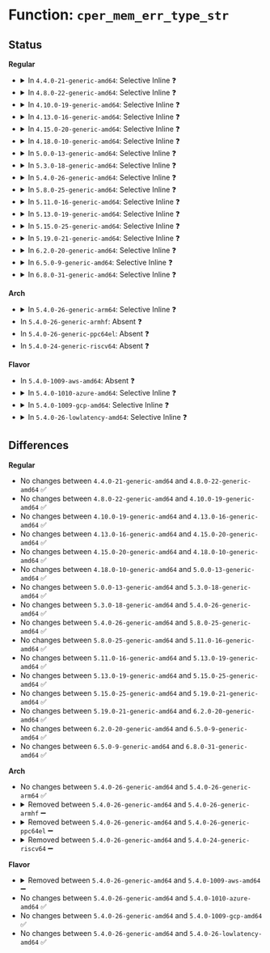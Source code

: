 # Function: <code>cper_mem_err_type_str</code>

## Status
<b>Regular</b>
<ul>
<li>
<details>
<summary>In <code>4.4.0-21-generic-amd64</code>: Selective Inline ❓</summary>

```c
const char * cper_mem_err_type_str(unsigned int etype)
```

```json
{
  "name": "cper_mem_err_type_str",
  "collision_type": "Unique Global",
  "inline_type": "Selective",
  "funcs": [
    {
      "addr": 18446744071586002720,
      "name": "cper_mem_err_type_str",
      "external": true,
      "loc": "drivers/firmware/efi/cper.c:203",
      "file": "drivers/firmware/efi/cper.c",
      "inline": "not declared, inlined",
      "caller_inline": [
        "drivers/firmware/efi/cper.c:cper_estatus_print_section"
      ],
      "caller_func": [
        "drivers/ras/ras.c:trace_raw_output_extlog_mem_event"
      ]
    }
  ],
  "symbols": [
    {
      "addr": 18446744071586002720,
      "name": "cper_mem_err_type_str",
      "section": ".text",
      "bind": "STB_GLOBAL",
      "size": 33
    }
  ]
}
```
</details>
</li>
<li>
<details>
<summary>In <code>4.8.0-22-generic-amd64</code>: Selective Inline ❓</summary>

```c
const char * cper_mem_err_type_str(unsigned int etype)
```

```json
{
  "name": "cper_mem_err_type_str",
  "collision_type": "Unique Global",
  "inline_type": "Selective",
  "funcs": [
    {
      "addr": 18446744071586414112,
      "name": "cper_mem_err_type_str",
      "external": true,
      "loc": "drivers/firmware/efi/cper.c:203",
      "file": "drivers/firmware/efi/cper.c",
      "inline": "not declared, inlined",
      "caller_inline": [
        "drivers/firmware/efi/cper.c:cper_estatus_print_section"
      ],
      "caller_func": [
        "drivers/ras/ras.c:trace_raw_output_extlog_mem_event"
      ]
    }
  ],
  "symbols": [
    {
      "addr": 18446744071586410720,
      "name": "cper_mem_err_type_str",
      "section": ".text",
      "bind": "STB_GLOBAL",
      "size": 33
    }
  ]
}
```
</details>
</li>
<li>
<details>
<summary>In <code>4.10.0-19-generic-amd64</code>: Selective Inline ❓</summary>

```c
const char * cper_mem_err_type_str(unsigned int etype)
```

```json
{
  "name": "cper_mem_err_type_str",
  "collision_type": "Unique Global",
  "inline_type": "Selective",
  "funcs": [
    {
      "addr": 18446744071586623424,
      "name": "cper_mem_err_type_str",
      "external": true,
      "loc": "drivers/firmware/efi/cper.c:203",
      "file": "drivers/firmware/efi/cper.c",
      "inline": "not declared, inlined",
      "caller_inline": [
        "drivers/firmware/efi/cper.c:cper_estatus_print_section"
      ],
      "caller_func": [
        "drivers/ras/ras.c:trace_raw_output_extlog_mem_event"
      ]
    }
  ],
  "symbols": [
    {
      "addr": 18446744071586620032,
      "name": "cper_mem_err_type_str",
      "section": ".text",
      "bind": "STB_GLOBAL",
      "size": 33
    }
  ]
}
```
</details>
</li>
<li>
<details>
<summary>In <code>4.13.0-16-generic-amd64</code>: Selective Inline ❓</summary>

```c
const char * cper_mem_err_type_str(unsigned int etype)
```

```json
{
  "name": "cper_mem_err_type_str",
  "collision_type": "Unique Global",
  "inline_type": "Selective",
  "funcs": [
    {
      "addr": 18446744071586747448,
      "name": "cper_mem_err_type_str",
      "external": true,
      "loc": "drivers/firmware/efi/cper.c:326",
      "file": "drivers/firmware/efi/cper.c",
      "inline": "not declared, inlined",
      "caller_inline": [
        "drivers/firmware/efi/cper.c:cper_estatus_print_section"
      ],
      "caller_func": [
        "drivers/ras/ras.c:trace_raw_output_extlog_mem_event"
      ]
    }
  ],
  "symbols": [
    {
      "addr": 18446744071586743856,
      "name": "cper_mem_err_type_str",
      "section": ".text",
      "bind": "STB_GLOBAL",
      "size": 33
    }
  ]
}
```
</details>
</li>
<li>
<details>
<summary>In <code>4.15.0-20-generic-amd64</code>: Selective Inline ❓</summary>

```c
const char * cper_mem_err_type_str(unsigned int etype)
```

```json
{
  "name": "cper_mem_err_type_str",
  "collision_type": "Unique Global",
  "inline_type": "Selective",
  "funcs": [
    {
      "addr": 18446744071587232813,
      "name": "cper_mem_err_type_str",
      "external": true,
      "loc": "drivers/firmware/efi/cper.c:326",
      "file": "drivers/firmware/efi/cper.c",
      "inline": "not declared, inlined",
      "caller_inline": [
        "drivers/firmware/efi/cper.c:cper_print_mem"
      ],
      "caller_func": [
        "drivers/ras/ras.c:trace_raw_output_extlog_mem_event"
      ]
    }
  ],
  "symbols": [
    {
      "addr": 18446744071587228368,
      "name": "cper_mem_err_type_str",
      "section": ".text",
      "bind": "STB_GLOBAL",
      "size": 33
    }
  ]
}
```
</details>
</li>
<li>
<details>
<summary>In <code>4.18.0-10-generic-amd64</code>: Selective Inline ❓</summary>

```c
const char * cper_mem_err_type_str(unsigned int etype)
```

```json
{
  "name": "cper_mem_err_type_str",
  "collision_type": "Unique Global",
  "inline_type": "Selective",
  "funcs": [
    {
      "addr": 18446744071587531585,
      "name": "cper_mem_err_type_str",
      "external": true,
      "loc": "drivers/firmware/efi/cper.c:208",
      "file": "drivers/firmware/efi/cper.c",
      "inline": "not declared, inlined",
      "caller_inline": [
        "drivers/firmware/efi/cper.c:cper_print_mem"
      ],
      "caller_func": [
        "drivers/ras/ras.c:trace_raw_output_extlog_mem_event"
      ]
    }
  ],
  "symbols": [
    {
      "addr": 18446744071587529424,
      "name": "cper_mem_err_type_str",
      "section": ".text",
      "bind": "STB_GLOBAL",
      "size": 33
    }
  ]
}
```
</details>
</li>
<li>
<details>
<summary>In <code>5.0.0-13-generic-amd64</code>: Selective Inline ❓</summary>

```c
const char * cper_mem_err_type_str(unsigned int etype)
```

```json
{
  "name": "cper_mem_err_type_str",
  "collision_type": "Unique Global",
  "inline_type": "Selective",
  "funcs": [
    {
      "addr": 18446744071587712433,
      "name": "cper_mem_err_type_str",
      "external": true,
      "loc": "drivers/firmware/efi/cper.c:221",
      "file": "drivers/firmware/efi/cper.c",
      "inline": "not declared, inlined",
      "caller_inline": [
        "drivers/firmware/efi/cper.c:cper_print_mem"
      ],
      "caller_func": [
        "drivers/ras/ras.c:trace_raw_output_extlog_mem_event"
      ]
    }
  ],
  "symbols": [
    {
      "addr": 18446744071587710240,
      "name": "cper_mem_err_type_str",
      "section": ".text",
      "bind": "STB_GLOBAL",
      "size": 33
    }
  ]
}
```
</details>
</li>
<li>
<details>
<summary>In <code>5.3.0-18-generic-amd64</code>: Selective Inline ❓</summary>

```c
const char * cper_mem_err_type_str(unsigned int etype)
```

```json
{
  "name": "cper_mem_err_type_str",
  "collision_type": "Unique Global",
  "inline_type": "Selective",
  "funcs": [
    {
      "addr": 18446744071587991524,
      "name": "cper_mem_err_type_str",
      "external": true,
      "loc": "drivers/firmware/efi/cper.c:209",
      "file": "drivers/firmware/efi/cper.c",
      "inline": "not declared, inlined",
      "caller_inline": [
        "drivers/firmware/efi/cper.c:cper_print_mem"
      ],
      "caller_func": [
        "drivers/ras/ras.c:trace_raw_output_extlog_mem_event"
      ]
    }
  ],
  "symbols": [
    {
      "addr": 18446744071587989392,
      "name": "cper_mem_err_type_str",
      "section": ".text",
      "bind": "STB_GLOBAL",
      "size": 33
    }
  ]
}
```
</details>
</li>
<li>
<details>
<summary>In <code>5.4.0-26-generic-amd64</code>: Selective Inline ❓</summary>

```c
const char * cper_mem_err_type_str(unsigned int etype)
```

```json
{
  "name": "cper_mem_err_type_str",
  "collision_type": "Unique Global",
  "inline_type": "Selective",
  "funcs": [
    {
      "addr": 18446744071588198884,
      "name": "cper_mem_err_type_str",
      "external": true,
      "loc": "drivers/firmware/efi/cper.c:209",
      "file": "drivers/firmware/efi/cper.c",
      "inline": "not declared, inlined",
      "caller_inline": [
        "drivers/firmware/efi/cper.c:cper_print_mem"
      ],
      "caller_func": [
        "drivers/ras/ras.c:trace_raw_output_extlog_mem_event"
      ]
    }
  ],
  "symbols": [
    {
      "addr": 18446744071588196752,
      "name": "cper_mem_err_type_str",
      "section": ".text",
      "bind": "STB_GLOBAL",
      "size": 33
    }
  ]
}
```
</details>
</li>
<li>
<details>
<summary>In <code>5.8.0-25-generic-amd64</code>: Selective Inline ❓</summary>

```c
const char * cper_mem_err_type_str(unsigned int etype)
```

```json
{
  "name": "cper_mem_err_type_str",
  "collision_type": "Unique Global",
  "inline_type": "Selective",
  "funcs": [
    {
      "addr": 18446744071589066740,
      "name": "cper_mem_err_type_str",
      "external": true,
      "loc": "drivers/firmware/efi/cper.c:209",
      "file": "drivers/firmware/efi/cper.c",
      "inline": "not declared, inlined",
      "caller_inline": [
        "drivers/firmware/efi/cper.c:cper_estatus_print_section"
      ],
      "caller_func": [
        "drivers/ras/ras.c:trace_raw_output_extlog_mem_event"
      ]
    }
  ],
  "symbols": [
    {
      "addr": 18446744071589062912,
      "name": "cper_mem_err_type_str",
      "section": ".text",
      "bind": "STB_GLOBAL",
      "size": 33
    }
  ]
}
```
</details>
</li>
<li>
<details>
<summary>In <code>5.11.0-16-generic-amd64</code>: Selective Inline ❓</summary>

```c
const char * cper_mem_err_type_str(unsigned int etype)
```

```json
{
  "name": "cper_mem_err_type_str",
  "collision_type": "Unique Global",
  "inline_type": "Selective",
  "funcs": [
    {
      "addr": 18446744071591609740,
      "name": "cper_mem_err_type_str",
      "external": true,
      "loc": "drivers/firmware/efi/cper.c:209",
      "file": "drivers/firmware/efi/cper.c",
      "inline": "not declared, inlined",
      "caller_inline": [
        "drivers/firmware/efi/cper.c:cper_estatus_print_section"
      ],
      "caller_func": [
        "drivers/ras/ras.c:trace_raw_output_extlog_mem_event"
      ]
    }
  ],
  "symbols": [
    {
      "addr": 18446744071589069488,
      "name": "cper_mem_err_type_str",
      "section": ".text",
      "bind": "STB_GLOBAL",
      "size": 33
    }
  ]
}
```
</details>
</li>
<li>
<details>
<summary>In <code>5.13.0-19-generic-amd64</code>: Selective Inline ❓</summary>

```c
const char * cper_mem_err_type_str(unsigned int etype)
```

```json
{
  "name": "cper_mem_err_type_str",
  "collision_type": "Unique Global",
  "inline_type": "Selective",
  "funcs": [
    {
      "addr": 18446744071591553033,
      "name": "cper_mem_err_type_str",
      "external": true,
      "loc": "drivers/firmware/efi/cper.c:209",
      "file": "drivers/firmware/efi/cper.c",
      "inline": "not declared, inlined",
      "caller_inline": [
        "drivers/firmware/efi/cper.c:cper_estatus_print_section"
      ],
      "caller_func": [
        "drivers/ras/ras.c:trace_raw_output_extlog_mem_event"
      ]
    }
  ],
  "symbols": [
    {
      "addr": 18446744071588956608,
      "name": "cper_mem_err_type_str",
      "section": ".text",
      "bind": "STB_GLOBAL",
      "size": 33
    }
  ]
}
```
</details>
</li>
<li>
<details>
<summary>In <code>5.15.0-25-generic-amd64</code>: Selective Inline ❓</summary>

```c
const char * cper_mem_err_type_str(unsigned int etype)
```

```json
{
  "name": "cper_mem_err_type_str",
  "collision_type": "Unique Global",
  "inline_type": "Selective",
  "funcs": [
    {
      "addr": 18446744071592672059,
      "name": "cper_mem_err_type_str",
      "external": true,
      "loc": "drivers/firmware/efi/cper.c:207",
      "file": "drivers/firmware/efi/cper.c",
      "inline": "not declared, inlined",
      "caller_inline": [
        "drivers/firmware/efi/cper.c:cper_print_mem"
      ],
      "caller_func": [
        "drivers/ras/ras.c:trace_raw_output_extlog_mem_event"
      ]
    }
  ],
  "symbols": [
    {
      "addr": 18446744071589665920,
      "name": "cper_mem_err_type_str",
      "section": ".text",
      "bind": "STB_GLOBAL",
      "size": 58
    }
  ]
}
```
</details>
</li>
<li>
<details>
<summary>In <code>5.19.0-21-generic-amd64</code>: Selective Inline ❓</summary>

```c
const char * cper_mem_err_type_str(unsigned int etype)
```

```json
{
  "name": "cper_mem_err_type_str",
  "collision_type": "Unique Global",
  "inline_type": "Selective",
  "funcs": [
    {
      "addr": 18446744071594557016,
      "name": "cper_mem_err_type_str",
      "external": true,
      "loc": "drivers/firmware/efi/cper.c:207",
      "file": "drivers/firmware/efi/cper.c",
      "inline": "not declared, inlined",
      "caller_inline": [
        "drivers/firmware/efi/cper.c:cper_print_mem"
      ],
      "caller_func": [
        "drivers/edac/ghes_edac.c:ghes_edac_report_mem_error",
        "drivers/ras/ras.c:trace_raw_output_extlog_mem_event"
      ]
    }
  ],
  "symbols": [
    {
      "addr": 18446744071591169056,
      "name": "cper_mem_err_type_str",
      "section": ".text",
      "bind": "STB_GLOBAL",
      "size": 74
    }
  ]
}
```
</details>
</li>
<li>
<details>
<summary>In <code>6.2.0-20-generic-amd64</code>: Selective Inline ❓</summary>

```c
const char * cper_mem_err_type_str(unsigned int etype)
```

```json
{
  "name": "cper_mem_err_type_str",
  "collision_type": "Unique Global",
  "inline_type": "Selective",
  "funcs": [
    {
      "addr": 18446744071592890064,
      "name": "cper_mem_err_type_str",
      "external": true,
      "loc": "drivers/firmware/efi/cper.c:208",
      "file": "drivers/firmware/efi/cper.c",
      "inline": "not declared, inlined",
      "caller_inline": [
        "drivers/firmware/efi/cper.c:cper_print_mem"
      ],
      "caller_func": [
        "drivers/edac/ghes_edac.c:ghes_edac_report_mem_error",
        "drivers/ras/ras.c:trace_raw_output_extlog_mem_event"
      ]
    }
  ],
  "symbols": [
    {
      "addr": 18446744071592887344,
      "name": "cper_mem_err_type_str",
      "section": ".text",
      "bind": "STB_GLOBAL",
      "size": 74
    }
  ]
}
```
</details>
</li>
<li>
<details>
<summary>In <code>6.5.0-9-generic-amd64</code>: Selective Inline ❓</summary>

```c
const char * cper_mem_err_type_str(unsigned int etype)
```

```json
{
  "name": "cper_mem_err_type_str",
  "collision_type": "Unique Global",
  "inline_type": "Selective",
  "funcs": [
    {
      "addr": 18446744071593328640,
      "name": "cper_mem_err_type_str",
      "external": true,
      "loc": "drivers/firmware/efi/cper.c:208",
      "file": "drivers/firmware/efi/cper.c",
      "inline": "not declared, inlined",
      "caller_inline": [
        "drivers/firmware/efi/cper.c:cper_print_mem"
      ],
      "caller_func": [
        "drivers/edac/ghes_edac.c:ghes_edac_report_mem_error",
        "drivers/ras/ras.c:trace_raw_output_extlog_mem_event"
      ]
    }
  ],
  "symbols": [
    {
      "addr": 18446744071593325920,
      "name": "cper_mem_err_type_str",
      "section": ".text",
      "bind": "STB_GLOBAL",
      "size": 74
    }
  ]
}
```
</details>
</li>
<li>
<details>
<summary>In <code>6.8.0-31-generic-amd64</code>: Selective Inline ❓</summary>

```c
const char * cper_mem_err_type_str(unsigned int etype)
```

```json
{
  "name": "cper_mem_err_type_str",
  "collision_type": "Unique Global",
  "inline_type": "Selective",
  "funcs": [
    {
      "addr": 18446744071594085680,
      "name": "cper_mem_err_type_str",
      "external": true,
      "loc": "drivers/firmware/efi/cper.c:208",
      "file": "drivers/firmware/efi/cper.c",
      "inline": "not declared, inlined",
      "caller_inline": [
        "drivers/firmware/efi/cper.c:cper_print_mem"
      ],
      "caller_func": [
        "drivers/edac/ghes_edac.c:ghes_edac_report_mem_error",
        "drivers/ras/ras.c:trace_raw_output_extlog_mem_event"
      ]
    }
  ],
  "symbols": [
    {
      "addr": 18446744071594082960,
      "name": "cper_mem_err_type_str",
      "section": ".text",
      "bind": "STB_GLOBAL",
      "size": 74
    }
  ]
}
```
</details>
</li>
</ul>
<b>Arch</b>
<ul>
<li>
<details>
<summary>In <code>5.4.0-26-generic-arm64</code>: Selective Inline ❓</summary>

```c
const char * cper_mem_err_type_str(unsigned int etype)
```

```json
{
  "name": "cper_mem_err_type_str",
  "collision_type": "Unique Global",
  "inline_type": "Selective",
  "funcs": [
    {
      "addr": 18446603336501554480,
      "name": "cper_mem_err_type_str",
      "external": true,
      "loc": "drivers/firmware/efi/cper.c:209",
      "file": "drivers/firmware/efi/cper.c",
      "inline": "not declared, inlined",
      "caller_inline": [
        "drivers/firmware/efi/cper.c:cper_print_mem"
      ],
      "caller_func": []
    }
  ],
  "symbols": [
    {
      "addr": 18446603336501552008,
      "name": "cper_mem_err_type_str",
      "section": ".text",
      "bind": "STB_GLOBAL",
      "size": 80
    }
  ]
}
```
</details>
</li>
<li>
In <code>5.4.0-26-generic-armhf</code>: Absent ❓
</li>
<li>
In <code>5.4.0-26-generic-ppc64el</code>: Absent ❓
</li>
<li>
In <code>5.4.0-24-generic-riscv64</code>: Absent ❓
</li>
</ul>
<b>Flavor</b>
<ul>
<li>
In <code>5.4.0-1009-aws-amd64</code>: Absent ❓
</li>
<li>
<details>
<summary>In <code>5.4.0-1010-azure-amd64</code>: Selective Inline ❓</summary>

```c
const char * cper_mem_err_type_str(unsigned int etype)
```

```json
{
  "name": "cper_mem_err_type_str",
  "collision_type": "Unique Global",
  "inline_type": "Selective",
  "funcs": [
    {
      "addr": 18446744071587520740,
      "name": "cper_mem_err_type_str",
      "external": true,
      "loc": "drivers/firmware/efi/cper.c:209",
      "file": "drivers/firmware/efi/cper.c",
      "inline": "not declared, inlined",
      "caller_inline": [
        "drivers/firmware/efi/cper.c:cper_print_mem"
      ],
      "caller_func": []
    }
  ],
  "symbols": [
    {
      "addr": 18446744071587518608,
      "name": "cper_mem_err_type_str",
      "section": ".text",
      "bind": "STB_GLOBAL",
      "size": 33
    }
  ]
}
```
</details>
</li>
<li>
<details>
<summary>In <code>5.4.0-1009-gcp-amd64</code>: Selective Inline ❓</summary>

```c
const char * cper_mem_err_type_str(unsigned int etype)
```

```json
{
  "name": "cper_mem_err_type_str",
  "collision_type": "Unique Global",
  "inline_type": "Selective",
  "funcs": [
    {
      "addr": 18446744071588153412,
      "name": "cper_mem_err_type_str",
      "external": true,
      "loc": "drivers/firmware/efi/cper.c:209",
      "file": "drivers/firmware/efi/cper.c",
      "inline": "not declared, inlined",
      "caller_inline": [
        "drivers/firmware/efi/cper.c:cper_print_mem"
      ],
      "caller_func": [
        "drivers/ras/ras.c:trace_raw_output_extlog_mem_event"
      ]
    }
  ],
  "symbols": [
    {
      "addr": 18446744071588151280,
      "name": "cper_mem_err_type_str",
      "section": ".text",
      "bind": "STB_GLOBAL",
      "size": 33
    }
  ]
}
```
</details>
</li>
<li>
<details>
<summary>In <code>5.4.0-26-lowlatency-amd64</code>: Selective Inline ❓</summary>

```c
const char * cper_mem_err_type_str(unsigned int etype)
```

```json
{
  "name": "cper_mem_err_type_str",
  "collision_type": "Unique Global",
  "inline_type": "Selective",
  "funcs": [
    {
      "addr": 18446744071588270820,
      "name": "cper_mem_err_type_str",
      "external": true,
      "loc": "drivers/firmware/efi/cper.c:209",
      "file": "drivers/firmware/efi/cper.c",
      "inline": "not declared, inlined",
      "caller_inline": [
        "drivers/firmware/efi/cper.c:cper_print_mem"
      ],
      "caller_func": [
        "drivers/ras/ras.c:trace_raw_output_extlog_mem_event"
      ]
    }
  ],
  "symbols": [
    {
      "addr": 18446744071588268688,
      "name": "cper_mem_err_type_str",
      "section": ".text",
      "bind": "STB_GLOBAL",
      "size": 33
    }
  ]
}
```
</details>
</li>
</ul>

## Differences
<b>Regular</b>
<ul>
<li>
No changes between <code>4.4.0-21-generic-amd64</code> and <code>4.8.0-22-generic-amd64</code> ✅
</li>
<li>
No changes between <code>4.8.0-22-generic-amd64</code> and <code>4.10.0-19-generic-amd64</code> ✅
</li>
<li>
No changes between <code>4.10.0-19-generic-amd64</code> and <code>4.13.0-16-generic-amd64</code> ✅
</li>
<li>
No changes between <code>4.13.0-16-generic-amd64</code> and <code>4.15.0-20-generic-amd64</code> ✅
</li>
<li>
No changes between <code>4.15.0-20-generic-amd64</code> and <code>4.18.0-10-generic-amd64</code> ✅
</li>
<li>
No changes between <code>4.18.0-10-generic-amd64</code> and <code>5.0.0-13-generic-amd64</code> ✅
</li>
<li>
No changes between <code>5.0.0-13-generic-amd64</code> and <code>5.3.0-18-generic-amd64</code> ✅
</li>
<li>
No changes between <code>5.3.0-18-generic-amd64</code> and <code>5.4.0-26-generic-amd64</code> ✅
</li>
<li>
No changes between <code>5.4.0-26-generic-amd64</code> and <code>5.8.0-25-generic-amd64</code> ✅
</li>
<li>
No changes between <code>5.8.0-25-generic-amd64</code> and <code>5.11.0-16-generic-amd64</code> ✅
</li>
<li>
No changes between <code>5.11.0-16-generic-amd64</code> and <code>5.13.0-19-generic-amd64</code> ✅
</li>
<li>
No changes between <code>5.13.0-19-generic-amd64</code> and <code>5.15.0-25-generic-amd64</code> ✅
</li>
<li>
No changes between <code>5.15.0-25-generic-amd64</code> and <code>5.19.0-21-generic-amd64</code> ✅
</li>
<li>
No changes between <code>5.19.0-21-generic-amd64</code> and <code>6.2.0-20-generic-amd64</code> ✅
</li>
<li>
No changes between <code>6.2.0-20-generic-amd64</code> and <code>6.5.0-9-generic-amd64</code> ✅
</li>
<li>
No changes between <code>6.5.0-9-generic-amd64</code> and <code>6.8.0-31-generic-amd64</code> ✅
</li>
</ul>
<b>Arch</b>
<ul>
<li>
No changes between <code>5.4.0-26-generic-amd64</code> and <code>5.4.0-26-generic-arm64</code> ✅
</li>
<li>
<details>
<summary>Removed between <code>5.4.0-26-generic-amd64</code> and <code>5.4.0-26-generic-armhf</code> ➖</summary>

```c
const char * cper_mem_err_type_str(unsigned int etype)
```
</details>
</li>
<li>
<details>
<summary>Removed between <code>5.4.0-26-generic-amd64</code> and <code>5.4.0-26-generic-ppc64el</code> ➖</summary>

```c
const char * cper_mem_err_type_str(unsigned int etype)
```
</details>
</li>
<li>
<details>
<summary>Removed between <code>5.4.0-26-generic-amd64</code> and <code>5.4.0-24-generic-riscv64</code> ➖</summary>

```c
const char * cper_mem_err_type_str(unsigned int etype)
```
</details>
</li>
</ul>
<b>Flavor</b>
<ul>
<li>
<details>
<summary>Removed between <code>5.4.0-26-generic-amd64</code> and <code>5.4.0-1009-aws-amd64</code> ➖</summary>

```c
const char * cper_mem_err_type_str(unsigned int etype)
```
</details>
</li>
<li>
No changes between <code>5.4.0-26-generic-amd64</code> and <code>5.4.0-1010-azure-amd64</code> ✅
</li>
<li>
No changes between <code>5.4.0-26-generic-amd64</code> and <code>5.4.0-1009-gcp-amd64</code> ✅
</li>
<li>
No changes between <code>5.4.0-26-generic-amd64</code> and <code>5.4.0-26-lowlatency-amd64</code> ✅
</li>
</ul>
